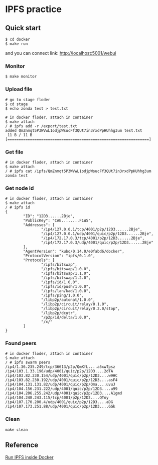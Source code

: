 # IPFS practice

## Quick start
```shell
$ cd docker
$ make run
```

and you can connect link: [http://localhost:5001/webui](http://localhost:5001/webui)  

### Monitor

```shell
$ make monitor
```

### Upload file

```shell
# go to stage floder
$ cd stage
$ echo zonda test > test.txt
```

```shell
# in docker floder, attach in container
$ make attach
/ # ipfs add -r /export/test.txt
added QmZnmqt5P3WVwL1odjpWsucFf3QUt7in3rxdPpHUhhg3um test.txt
 11 B / 11 B [===============================================================]
 ```

### Get file

```shell
# in docker floder, attach in container
$ make attach
/ # ipfs cat /ipfs/QmZnmqt5P3WVwL1odjpWsucFf3QUt7in3rxdPpHUhhg3um
zonda test
```

### Get node id

```shell
# in docker floder, attach in container
$ make attach
/ # ipfs id
{
        "ID": "12D3......2Bje",
        "PublicKey": "CAE........F1W5",
        "Addresses": [
                "/ip4/127.0.0.1/tcp/4001/p2p/12D3......2Bje",
                "/ip4/127.0.0.1/udp/4001/quic/p2p/12D3......2Bje",
                "/ip4/172.17.0.3/tcp/4001/p2p/12D3......2Bje",
                "/ip4/172.17.0.3/udp/4001/quic/p2p/12D3......2Bje"
        ],
        "AgentVersion": "kubo/0.14.0/e0fabd6/docker",
        "ProtocolVersion": "ipfs/0.1.0",
        "Protocols": [
                "/ipfs/bitswap",
                "/ipfs/bitswap/1.0.0",
                "/ipfs/bitswap/1.1.0",
                "/ipfs/bitswap/1.2.0",
                "/ipfs/id/1.0.0",
                "/ipfs/id/push/1.0.0",
                "/ipfs/lan/kad/1.0.0",
                "/ipfs/ping/1.0.0",
                "/libp2p/autonat/1.0.0",
                "/libp2p/circuit/relay/0.1.0",
                "/libp2p/circuit/relay/0.2.0/stop",
                "/libp2p/dcutr",
                "/p2p/id/delta/1.0.0",
                "/x/"
        ]
}
```

### Found peers

```shell
# in docker floder, attach in container
$ make attach
/ # ipfs swarm peers
/ip4/1.36.235.249/tcp/36613/p2p/QmXfL....a5xwTpsz
/ip4/103.1.33.196/udp/4001/quic/p2p/12D3....2dTA
/ip4/103.82.230.154/udp/4001/quic/p2p/12D3....w9HC
/ip4/103.82.230.192/udp/4001/quic/p2p/12D3....asF4
/ip4/104.131.131.82/udp/4001/quic/p2p/Qma....uvuJ
/ip4/104.156.231.222/udp/4001/quic/p2p/12D3....u99
/ip4/104.206.255.242/udp/4001/quic/p2p/12D3....A1gmd
/ip4/104.248.243.115/tcp/4001/p2p/12D3....QToy
/ip4/107.170.200.4/udp/4001/quic/p2p/12D3....aDG
/ip4/107.173.251.88/udp/4001/quic/p2p/12D3....GGk
```

### Clean

```shell
make clean
```

## Reference

[Run IPFS inside Docker](https://docs.ipfs.tech/how-to/run-ipfs-inside-docker/#set-up)  
